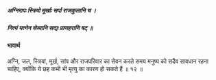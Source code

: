 ##### अग्निरापः स्त्रियो मूर्खाः सर्पा राजकुलानि च ।
##### नित्यं यत्नेन सेव्यानि सद्यः प्राणहराणि षट् ॥

#### भावार्थ

अग्नि, जल, स्त्रियां, मूर्ख, सांप और राजपरिवार का सेवन करते समय मनुष्य को सदैव सावधान रहना चाहिए, क्योंकि ये छह कभी भी मृत्यु का कारण हो सकते हैं ॥ १२ ॥